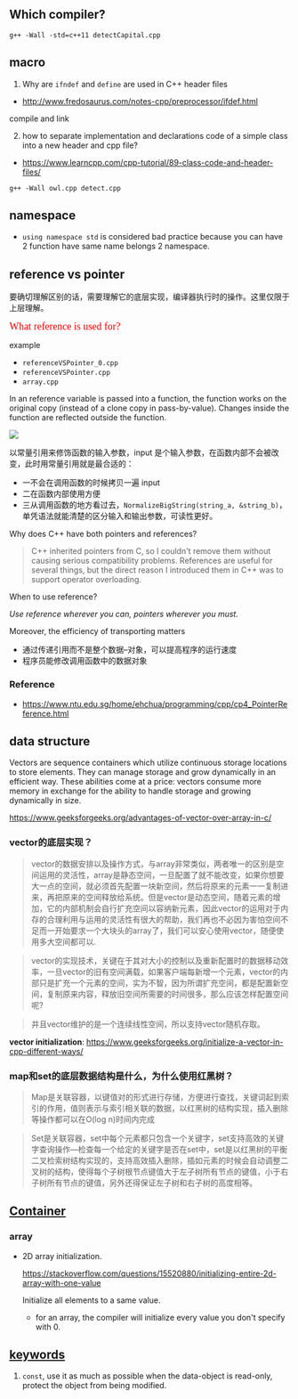 ## Which compiler?
` g++ -Wall -std=c++11 detectCapital.cpp `

## macro

1. Why are `ifndef` and `define` are used in C++ header files
  * http://www.fredosaurus.com/notes-cpp/preprocessor/ifdef.html

compile and link

2. how to separate implementation and declarations code of a simple class into a new header and cpp file?
  * https://www.learncpp.com/cpp-tutorial/89-class-code-and-header-files/

  `g++ -Wall owl.cpp detect.cpp`
## namespace
* `using namespace std` is considered bad practice because you can have 2 function have same name belongs 2 namespace.

## reference vs pointer
要确切理解区别的话，需要理解它的底层实现，编译器执行时的操作。这里仅限于上层理解。

<span style="font-family: New York Times; font-size: 1.3em; color: red;">
What reference is used for?
</span> 

example
* `referenceVSPointer_0.cpp`
* `referenceVSPointer.cpp`
* `array.cpp`

In an reference variable is passed into a function, the function works on the original copy (instead of a clone copy in pass-by-value). Changes inside the function are reflected outside the function.

 ![](https://www.mathwarehouse.com/programming/images/pass-by-reference-vs-pass-by-value-animation.gif)


以常量引用来修饰函数的输入参数，input 是个输入参数，在函数内部不会被改变，此时用常量引用就是最合适的：
* 一不会在调用函数的时候拷贝一遍 input
* 二在函数内部使用方便
* 三从调用函数的地方看过去，`NormalizeBigString(string_a, &string_b)`，单凭语法就能清楚的区分输入和输出参数，可读性更好。


<span style="font-family: New York Times; font-size: 1.2em; color: red;">

</span>

Why does C++ have both pointers and references?
> C++ inherited pointers from C, so I couldn't remove them without causing serious compatibility problems. References are useful for several things, but the direct reason I introduced them in C++ was to support operator overloading.

When to use reference?


*Use reference wherever you can, pointers wherever you must.*

Moreover, the efficiency of transporting  matters
* 通过传递引用而不是整个数据–对象，可以提高程序的运行速度
* 程序员能修改调用函数中的数据对象


### Reference
* https://www.ntu.edu.sg/home/ehchua/programming/cpp/cp4_PointerReference.html
## data structure
Vectors are sequence containers which utilize continuous storage locations to store elements. They can manage storage and grow dynamically in an efficient way. These abilities come at a price: vectors consume more memory in exchange for the ability to handle storage and growing dynamically in size.

https://www.geeksforgeeks.org/advantages-of-vector-over-array-in-c/

### vector的底层实现？
> vector的数据安排以及操作方式，与array非常类似，两者唯一的区别是空间运用的灵活性，array是静态空间，一旦配置了就不能改变，如果你想要大一点的空间，就必须首先配置一块新空间，然后将原来的元素一一复制进来，再把原来的空间释放给系统。但是vector是动态空间，随着元素的增加，它的内部机制会自行扩充空间以容纳新元素，因此vector的运用对于内存的合理利用与运用的灵活性有很大的帮助，我们再也不必因为害怕空间不足而一开始要求一个大块头的array了，我们可以安心使用vector，随便使用多大空间都可以.

> vector的实现技术，关键在于其对大小的控制以及重新配置时的数据移动效率，一旦vector的旧有空间满载，如果客户端每新增一个元素，vector的内部只是扩充一个元素的空间，实为不智，因为所谓扩充空间，都是配置新空间，复制原来内容，释放旧空间所需要的时间很多，那么应该怎样配置空间呢?

> 并且vector维护的是一个连续线性空间，所以支持vector随机存取。


**vector initialization**: https://www.geeksforgeeks.org/initialize-a-vector-in-cpp-different-ways/

### map和set的底层数据结构是什么，为什么使用红黑树？
> Map是关联容器，以键值对的形式进行存储，方便进行查找，关键词起到索引的作用，值则表示与索引相关联的数据，以红黑树的结构实现，插入删除等操作都可以在O(log n)时间内完成

> Set是关联容器，set中每个元素都只包含一个关键字，set支持高效的关键字查询操作—检查每一个给定的关键字是否在set中，set是以红黑树的平衡二叉检索树结构实现的，支持高效插入删除，插如元素的时候会自动调整二叉树的结构，使得每个子树根节点键值大于左子树所有节点的键值，小于右子树所有节点的键值，另外还得保证左子树和右子树的高度相等。

## [Container](https://en.cppreference.com/w/cpp/container)
### array
* 2D array initialization.

    https://stackoverflow.com/questions/15520880/initializing-entire-2d-array-with-one-value

    Initialize all elements to a same value.

    * for an array, the compiler will initialize every value you don't specify with 0.

## [keywords](https://en.cppreference.com/w/cpp/keyword)

1. `const`,  use it as much as possible when the data-object is read-only, protect the object from being modified. 